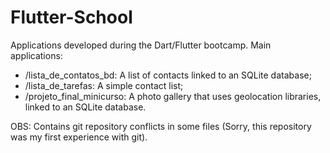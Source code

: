 # Flutter-School
Applications developed during the Dart/Flutter bootcamp. Main applications:

* /lista_de_contatos_bd: A list of contacts linked to an SQLite database;
* /lista_de_tarefas: A simple contact list;
* /projeto_final_minicurso: A photo gallery that uses geolocation libraries, linked to an SQLite database.

OBS: Contains git repository conflicts in some files (Sorry, this repository was my first experience with git).
